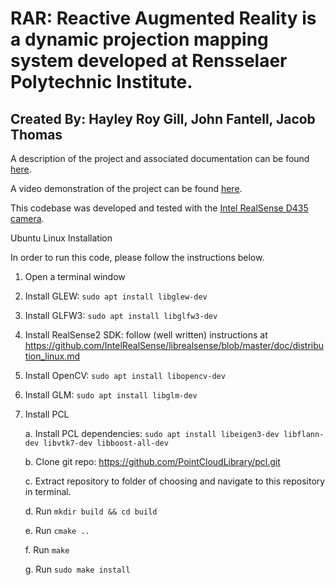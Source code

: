 # RAR: Reactive Augmented Reality is a dynamic projection mapping system developed at Rensselaer Polytechnic Institute.
## Created By: Hayley Roy Gill, John Fantell, Jacob Thomas

A description of the project and associated documentation can be found [here](https://docs.google.com/document/d/1wBSYk6mY-V3U5HuCtDWflDMBsRbJjLrnCX-JDJTwIB0/edit?usp=sharing).

A video demonstration of the project can be found [here](https://youtu.be/G3er5F2yGaY).

This codebase was developed and tested with the [Intel RealSense D435 camera](https://www.intelrealsense.com/depth-camera-d435/). 

Ubuntu Linux Installation

In order to run this code, please follow the instructions below.

1. Open a terminal window

2. Install GLEW: `sudo apt install libglew-dev`

3. Install GLFW3: `sudo apt install libglfw3-dev`

4. Install RealSense2 SDK: follow (well written) instructions at https://github.com/IntelRealSense/librealsense/blob/master/doc/distribution_linux.md

5. Install OpenCV: `sudo apt install libopencv-dev`

6. Install GLM: `sudo apt install libglm-dev`

7. Install PCL

    a. Install PCL dependencies: `sudo apt install libeigen3-dev libflann-dev libvtk7-dev libboost-all-dev`
    
    b. Clone git repo: https://github.com/PointCloudLibrary/pcl.git

    c. Extract repository to folder of choosing and navigate to this repository in terminal.

    d. Run `mkdir build && cd build`
    
    e. Run `cmake ..`
    
    f. Run `make`
    
    g. Run `sudo make install`
